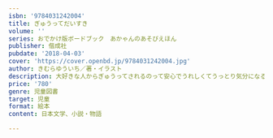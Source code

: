 ```yaml
---
isbn: '9784031242004'
title: ぎゅうってだいすき
volume: ''
series: おでかけ版ボードブック　あかゃんのあそびえほん
publisher: 偕成社
pubdate: '2018-04-03'
cover: 'https://cover.openbd.jp/9784031242004.jpg'
author: きむらゆういち／著・イラスト
description: 大好きな人からぎゅうってされるのって安心でうれしくてうっとり気分になるものです。あのすてきな気持ちを絵本にしました。
price: '780'
genre: 児童図書
target: 児童
format: 絵本
content: 日本文学、小説・物語

---
```

